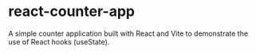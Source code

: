 # react-counter-app
A simple counter application built with React and Vite to demonstrate the use of React hooks (useState).
